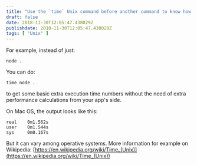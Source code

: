 ```yaml
---
title: "Use the `time` Unix command before another command to know how long it took"
draft: false
date: 2018-11-30T12:05:47.438029Z
publishdate: 2018-11-30T12:05:47.438029Z
tags: [ "Unix" ]
---
```

For example, instead of just:

```
node .
```

You can do:

```
time node .
```

to get some basic extra execution time numbers without the need of extra performance calculations from your app's side.

On Mac OS, the output looks like this:

```
real    0m1.562s
user    0m1.544s
sys     0m0.167s
```

But it can vary among operative systems. More information for example on Wikipedia: [https://en.wikipedia.org/wiki/Time_(Unix)](https://en.wikipedia.org/wiki/Time_(Unix))
    